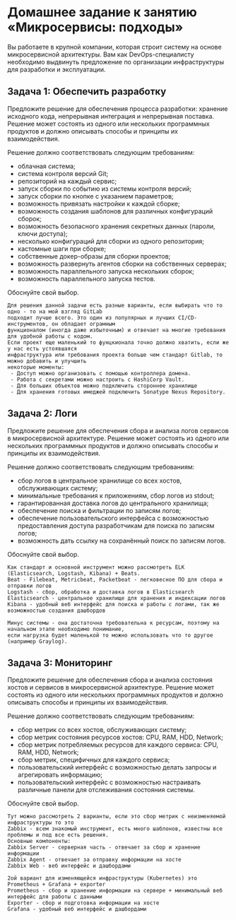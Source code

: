 # Домашнее задание к занятию «Микросервисы: подходы»

Вы работаете в крупной компании, которая строит систему на основе микросервисной архитектуры.
Вам как DevOps-специалисту необходимо выдвинуть предложение по организации инфраструктуры для разработки и эксплуатации.


## Задача 1: Обеспечить разработку

Предложите решение для обеспечения процесса разработки: хранение исходного кода, непрерывная интеграция и непрерывная поставка. 
Решение может состоять из одного или нескольких программных продуктов и должно описывать способы и принципы их взаимодействия.

Решение должно соответствовать следующим требованиям:
- облачная система;
- система контроля версий Git;
- репозиторий на каждый сервис;
- запуск сборки по событию из системы контроля версий;
- запуск сборки по кнопке с указанием параметров;
- возможность привязать настройки к каждой сборке;
- возможность создания шаблонов для различных конфигураций сборок;
- возможность безопасного хранения секретных данных (пароли, ключи доступа);
- несколько конфигураций для сборки из одного репозитория;
- кастомные шаги при сборке;
- собственные докер-образы для сборки проектов;
- возможность развернуть агентов сборки на собственных серверах;
- возможность параллельного запуска нескольких сборок;
- возможность параллельного запуска тестов.

Обоснуйте свой выбор.
```
Для решения данной задачи есть разные варианты, если выбирать что то одно - то на мой взгляд GitLab
подходит лучше всего. Это один из популярных и лучших CI/CD-инструментов, он обладает ограмным
функционалом (иногда даже избыточным) и отвечает на многие требования для удобной работы с кодом.
Если проект еще маленький то фунцкионала точно должно хватить, если же у нас есть устоявшаяся
инфраструктура или требования проекта больше чем стандарт Gitlab, то можно добавить и улучшить
некоторые моменты:
 - Доступ можно организовать с помощью контроллера домена.
 - Работа с секретами можно настроить с HashiCorp Vault.
 - Для больших объектов можно подключить стороннее хранилище
 - Для хранения готовых имеджей подключить Sonatype Nexus Repository.
```

## Задача 2: Логи

Предложите решение для обеспечения сбора и анализа логов сервисов в микросервисной архитектуре.
Решение может состоять из одного или нескольких программных продуктов и должно описывать способы и принципы их взаимодействия.

Решение должно соответствовать следующим требованиям:
- сбор логов в центральное хранилище со всех хостов, обслуживающих систему;
- минимальные требования к приложениям, сбор логов из stdout;
- гарантированная доставка логов до центрального хранилища;
- обеспечение поиска и фильтрации по записям логов;
- обеспечение пользовательского интерфейса с возможностью предоставления доступа разработчикам для поиска по записям логов;
- возможность дать ссылку на сохранённый поиск по записям логов.

Обоснуйте свой выбор.
```
Как стандарт и основной инструмент можно рассмотреть ELK (Elasticsearch, Logstash, Kibana) + Beats.
Beat - Filebeat, Metricbeat, Packetbeat - легковесное ПО для сбора и отправки логов
Logstash - сбор, обработка и доставка логов в Elasticsearch
Elasticsearch - центральное хранилище для хранения и индексации логов
Kibana - удобный веб интерфейс для поиска и работы с логами, так же возможностью создания дашбордов

Минус системы - она достаточна требовательна к ресурсам, поэтому на начальном этапе необходимо понимание,
если нагрузка будет маленькой то можно использовать что то другое (например Graylog).
```

## Задача 3: Мониторинг

Предложите решение для обеспечения сбора и анализа состояния хостов и сервисов в микросервисной архитектуре.
Решение может состоять из одного или нескольких программных продуктов и должно описывать способы и принципы их взаимодействия.

Решение должно соответствовать следующим требованиям:
- сбор метрик со всех хостов, обслуживающих систему;
- сбор метрик состояния ресурсов хостов: CPU, RAM, HDD, Network;
- сбор метрик потребляемых ресурсов для каждого сервиса: CPU, RAM, HDD, Network;
- сбор метрик, специфичных для каждого сервиса;
- пользовательский интерфейс с возможностью делать запросы и агрегировать информацию;
- пользовательский интерфейс с возможностью настраивать различные панели для отслеживания состояния системы.

Обоснуйте свой выбор.
```
Тут можно рассмотреть 2 варианты, если это сбор метрик с неизменяемой инфраструктуры то это
Zabbix - всем знакомый инструмент, есть много шаблонов, известны все проблемы и под все есть решения.
Основные компоненты:
Zabbix Server - серверная часть - отвечает за сбор и хранение информации
Zabbix Agent - отвечает за отправку информации на хосте
Zabbix Web - веб интерфейс и дашбордами

2ой вариант для изменяющейся инфраструктуры (Kubernetes) это Prometheus + Grafana + exporter
Prometheus - сбор и хранение информации на сервере + минимальный веб интерфейс для работы с данными
Exporter - сбор и подготовка информации на хосте
Grafana - удобный веб интерфейс и дашбордами
```
